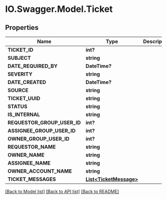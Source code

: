 # IO.Swagger.Model.Ticket
## Properties

Name | Type | Description | Notes
------------ | ------------- | ------------- | -------------
**TICKET_ID** | **int?** |  | [optional] 
**SUBJECT** | **string** |  | [optional] 
**DATE_REQUIRED_BY** | **DateTime?** |  | [optional] 
**SEVERITY** | **string** |  | [optional] 
**DATE_CREATED** | **DateTime?** |  | [optional] 
**SOURCE** | **string** |  | [optional] 
**TICKET_UUID** | **string** |  | [optional] 
**STATUS** | **string** |  | [optional] 
**IS_INTERNAL** | **string** |  | [optional] 
**REQUESTOR_GROUP_USER_ID** | **int?** |  | [optional] 
**ASSIGNEE_GROUP_USER_ID** | **int?** |  | [optional] 
**OWNER_GROUP_USER_ID** | **int?** |  | [optional] 
**REQUESTOR_NAME** | **string** |  | [optional] 
**OWNER_NAME** | **string** |  | [optional] 
**ASSIGNEE_NAME** | **string** |  | [optional] 
**OWNER_ACCOUNT_NAME** | **string** |  | [optional] 
**TICKET_MESSAGES** | [**List&lt;TicketMessage&gt;**](TicketMessage.md) |  | [optional] 

[[Back to Model list]](../README.md#documentation-for-models) [[Back to API list]](../README.md#documentation-for-api-endpoints) [[Back to README]](../README.md)

